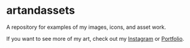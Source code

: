 # artandassets
A repository for examples of my images, icons, and asset work.

If you want to see more of my art, check out my [Instagram](https://www.instagram.com/roryhackney/) or [Portfolio](http://www.rorystories.com/).

